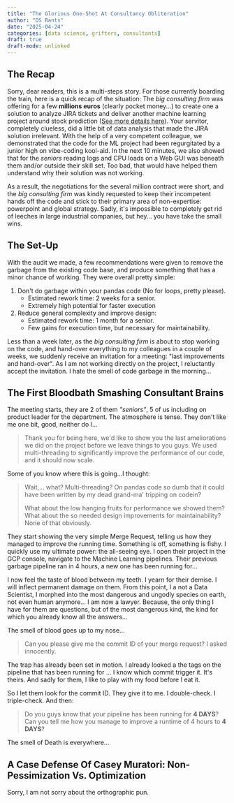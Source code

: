 ```yaml
---
title: "The Glorious One-Shot At Consultancy Obliteration"
author: "DS Rants"
date: "2025-04-24"
categories: [data science, grifters, consultants]
draft: true
draft-mode: unlinked
---
```


## The Recap

Sorry, dear readers, this is a multi-steps story.
For those currently boarding the train, here is a quick recap of the situation: The _big consulting firm_ was offering for a few **millions euros** (clearly pocket money...) to create one a solution to analyze JIRA tickets and deliver another machine learning project around stock prediction ([See more details here](../2025_04_19_Cancel_A_5.7M$_Deal/index.md)).
Your servitor, completely clueless, did a little bit of data analysis that made the JIRA solution irrelevant.
With the help of a very competent colleague, we demonstrated that the code for the ML project had been regurgitated by a junior high on vibe-coding kool-aid.
In the next 10 minutes, we also showed that for the _seniors_ reading logs and CPU loads on a Web GUI was beneath them and/or outside their skill set.
Too bad, that would have helped them understand why their solution was not working.

As a result, the negotiations for the several million contract were short, and the _big consulting firm_ was kindly requested to keep their incompetent hands off the code and stick to their primary area of non-expertise: powerpoint and global strategy.
Sadly, it's impossible to completely get rid of leeches in large industrial companies, but hey... you have take the small wins.


## The Set-Up

With the audit we made, a few recommendations were given to remove the garbage from the existing code base, and produce something that has a minor chance of working.
They were overall pretty simple:

1. Don't do garbage within your pandas code (No for loops, pretty please).
    - Estimated rework time: 2 weeks for a senior.
    - Extremely high potential for faster execution
2. Reduce general complexity and improve design:
    - Estimated rework time: 1 month for a senior.
    - Few gains for execution time, but necessary for maintainability.

Less than a week later, as the _big consulting firm_ is about to stop working on the code, and hand-over everything to my colleagues in a couple of weeks, we suddenly receive an invitation for a meeting: "last improvements and hand-over".
As I am not working directly on the project, I reluctantly accept the invitation.
I hate the smell of code garbage in the morning...

## The First Bloodbath Smashing Consultant Brains

The meeting starts, they are 2 of them _"seniors"_, 5 of us including on product leader for the department.
The atmosphere is tense. They don't like me one bit, good, neither do I...

> Thank you for being here, we'd like to show you the last ameliorations we did on the project before we leave things to you guys. We used multi-threading to significantly improve the performance of our code, and it should now scale.

Some of you know where this is going...I thought:

> Wait,... what? Multi-threading? On pandas code so dumb that it could have been written by my dead grand-ma' tripping on codein?
>
> What about the low hanging fruits for performance we showed them?
> What about the so needed design improvements for maintainability?
> None of that obviously.

They start showing the very simple Merge Request, telling us how they managed to improve the running time.
Something is off, something is fishy.
I quickly use my ultimate power: the all-seeing eye.
I open their project in the GCP console, navigate to the Machine Learning pipelines.
Their previous garbage pipeline ran in 4 hours, a new one has been running for...

I now feel the taste of blood between my teeth. I yearn for their demise.
I will inflect permanent damage on them.
From this point, I a not a Data Scientist, I morphed into the most dangerous and ungodly species on earth, not even human anymore... I am now a lawyer.
Because, the only thing I have for them are questions, but of the most dangerous kind, the kind for which you already know all the answers...

The smell of blood goes up to my nose...

> Can you please give me the commit ID of your merge request? I asked innocently.

The trap has already been set in motion. I already looked a the tags on the pipeline that has been running for ... I know which commit trigger it.
It's theirs.
And sadly for them, I like to play with my food before I eat it.

So I let them look for the commit ID. They give it to me. I double-check. I triple-check. And then:

> Do you guys know that your pipeline has been running for **4 DAYS**?
> Can you tell me how you manage to improve a runtime of 4 hours to **4 DAYS**?

The smell of Death is everywhere...

## A Case Defense Of Casey Muratori: Non-Pessimization Vs. Optimization

Sorry, I am not sorry about the orthographic pun.
